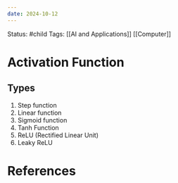 ```yaml
---
date: 2024-10-12
---
```


Status: #child 
Tags: [[AI and Applications]] [[Computer]]
# Activation Function
## Types
1. Step function
2. Linear function
3. Sigmoid function
4. Tanh Function
5. ReLU (Rectified Linear Unit)
6. Leaky ReLU
# References